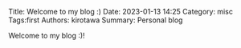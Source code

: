 Title: Welcome to my blog :)
Date: 2023-01-13 14:25
Category: misc
Tags:first
Authors: kirotawa
Summary: Personal blog


Welcome to my blog :)!
